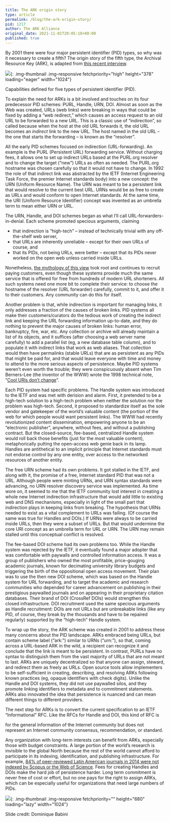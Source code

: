 ```yaml
---
title: The ARK origin story
type: article
permalink: /blog/the-ark-origin-story/
pid: 1217
author: The ARK Alliance
original_date: 2021-11-01T20:05:18+00:00
published: true
---
```


By 2001 there were four major persistent identifier (PID) types, so why was it
necessary to create a fifth? The origin story of the fifth type, the Archival
Resource Key (ARK), is adapted from [this recent interview].

![][1]{: .img-thumbnail .img-responsive fetchpriority="high" height="378" loading="eager" width="1024"}

Capabilities defined for five types of persistent identifier (PID).

To explain the need for ARKs is a bit involved and touches on its four
predecessor PID schemes: PURL, Handle, URN, DOI. Almost as soon as the Web was
created, URLs (web links) were breaking in ways that could be fixed by adding
a “web redirect,” which causes an access request to an old URL to be forwarded
to a new URL. This is a classic use of “indirection”, so called because when
the host at the old URL forwards it, the old URL becomes an *indirect* link to
the new URL. The host named in the old URL – the one that starts the
forwarding – is known as the “resolver”.

All the early PID schemes focused on indirection (URL-forwarding). An example
is the PURL (Persistent URL) forwarding service. Without charging fees, it
allows one to set up indirect URLs based at the PURL.org resolver and to
change the target (“new”) URLs as often as needed. The PURL.org hostname was
chosen carefully so that it would not have to change. In 1992 the role of that
indirect link was abstracted by the IETF (Internet Engineering Task Force, the
premier Internet standards body) into a new concept: the URN (Uniform Resource
Name). The URN was meant to be a persistent link that would resolve to the
current best URL. URNs would be as free to create as URLs and would conform to
open Internet standards. At the same time, the URI (Uniform Resource
Identifier) concept was invented as an umbrella term to mean either URN or
URL.

The URN, Handle, and DOI schemes began as what I’ll call
URL-forwarders-in-denial. Each scheme promoted specious arguments, claiming

-   that indirection is “high-tech” – instead of technically trivial with any
    off-the-shelf web server,
-   that URLs are inherently unreliable – except for their own URLs of course,
    and
-   that its PIDs, not being URLs, were better – except that its PIDs never
    worked on the open web unless carried inside URLs.

Nonetheless, [the mythology of this view] took root and continues to recruit
paying customers, even though these systems provide much the same service that
is offered for free from hundreds of modern URL shorteners. All such systems
need one more bit to complete their service: to choose the hostname of the
resolver (URL forwarder) carefully, commit to it, and offer it to their
customers. Any community can do this for itself.

Another problem is that, while indirection is important for managing links, it
only addresses a fraction of the causes of broken links. PID systems all make
their customers/curators do the tedious work of creating the indirect link and
keeping the URL forwarding information up-to-date, and they do nothing to
prevent the major causes of broken links: human error, bankruptcy, fire, war,
etc. Any collection or archive will already maintain a list of its objects,
and it suffices (after choosing a web server name carefully) to add a parallel
list (eg, a new database table column), and to populate it with indirect links
that work as web aliases. That collection would then have permalinks (stable
URLs) that are as persistent as any PIDs that might be paid for, and that
would leave everyone with time and money to attend to the more serious aspects
of persistence. Maybe PID systems weren’t even worth the trouble; they were
conspicuously absent when Tim Berners-Lee (the inventor of the WWW) wrote the
1998 technical note, “[Cool URIs don’t change]”.

Each PID system had specific problems. The Handle system was introduced to the
IETF and was met with derision and alarm. First, it pretended to be a
high-tech solution to a high-tech problem when neither the solution nor the
problem was high-tech. Second, it proposed to standardize itself as the sole
vendor and gatekeeper of the world’s valuable content (the portion of the web
for which people would want persistent links). The WWW had recently
revolutionized content dissemination, empowering anyone to be an “electronic
publisher”, anywhere, without fees, and without a publishing contract. But the
closed-source, fee-based, centralized Handle system would roll back those
benefits (just for the most valuable content), metaphorically putting the
open-access web genie back in its lamp. Handles are antithetical to an
implicit principle that Internet standards must not endorse control by any one
entity, over access to the networked resources of another entity.

The free URN scheme had its own problems. It got stalled in the IETF, and
along with it, the promise of a free, Internet standard PID that was not a
URL. Although people were minting URNs, and URN syntax standards were
advancing, no URN resolver discovery service was implemented. As time wore on,
it seemed to me that the IETF community lost interest in creating a whole new
Internet indirection infrastructure that would add little to existing web and
DNS mechanisms, especially in light of the small part that indirection plays
in keeping links from breaking. The hypothesis that URNs needed to exist as a
vital complement to URLs was failing. (Of course the same was true for Handles
and DOIs.) If URNs were always to be carried inside URLs, then they were a
subset of URLs. But that would undermine the core URI concept as an umbrella
term for URL or URN. The URN may remain stalled until this conceptual conflict
is resolved.

The fee-based DOI scheme had its own problems too. While the Handle system was
rejected by the IETF, it eventually found a major adopter that was comfortable
with paywalls and controlled information access. It was a group of publishers
who owned the most profitable, price-gouging academic journals, known for
decimating university library budgets and triggering the birth of the
oppositional open access movement. Their plan was to use the then new DOI
scheme, which was based on the Handle system for URL forwarding, and to target
the academic and research communities who depended for career advancement on
publishing in their prestigious paywalled journals and on appearing in their
proprietary citation databases. Their brand of DOI (CrossRef DOIs) would
strengthen this closed infrastructure. DOI recruitment used the same specious
arguments as Handle recruitment: DOIs are not URLs but are unbreakable links
(like any PID, of course, they break by the thousands and have to be repaired
regularly) supported by the “high-tech” Handle system.

To wrap up the story, the ARK scheme was created in 2001 to address these many
concerns about the PID landscape. ARKs embraced being URLs, but contain scheme
label (“ark:”) similar to URNs (“urn:”), so that, coming across a URL-based
ARK in the wild, a recipient can recognize it and conclude that the link is
meant to be persistent. In contrast, PURLs have no syntax to distinguish them
from the vast majority of URLs that are not meant to last. ARKs are uniquely
decentralized so that anyone can assign, steward, and redirect them as freely
as URLs. Open source tools allow implementers to be self-sufficient in
creating, describing, and resolving ARKs following known practices (eg, opaque
identifiers with check digits). Unlike the Handle and DOI systems, they did
not use paywalled silos, and they promote linking identifiers to metadata and
to commitment statements. ARKs also innovated the idea that persistence is
nuanced and can mean different things to different providers.

The next step for ARKs is to convert the current specification to an IETF
“Informational” RFC. Like the RFCs for Handle and DOI, this kind of RFC is

for the general information of the Internet community but does not represent
an Internet community consensus, recommendation, or standard.

Any organization with long-term interests can benefit from ARKs, especially
those with budget constraints. A large portion of the world’s research is
invisible to the global North because the rest of the world cannot afford to
participate in its indexing, identification, and publishing infrastructure.
For example, [84% of peer-reviewed Latin American journals in 2014 were not
indexed by Scopus or the Web of Science]. Fees for creating Handles and DOIs
make the hard job of persistence harder. Long term commitment is never free of
cost or effort, but no one pays for the right to assign ARKs, which can be
especially useful for organizations that need large numbers of PIDs.

![][2]{: .img-thumbnail .img-responsive fetchpriority="" height="680" loading="lazy" width="1024"}

Slide credit: Dominique Babini

[this recent interview]: https://saaers.wordpress.com/2021/09/14/ark-alliance-an-interview-with-john-kunze/
[1]: /assets/images/posts/2021-11-01-the-ark-origin-story/image-4.png
[the mythology of this view]: https://n2t.net/ark:/13030/c7gb1xh09
[Cool URIs don’t change]: https://www.w3.org/Provider/Style/URI
[84% of peer-reviewed Latin American journals in 2014 were not indexed by Scopus or the Web of Science]: https://www.slideshare.net/Babini/coasp2014-dominique-babini-clacso
[2]: /assets/images/posts/2021-11-01-the-ark-origin-story/image-1.png
